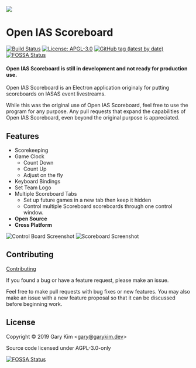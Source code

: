 <img src="https://electronjs.org/app-img/open-ias-scoreboard/open-ias-scoreboard-icon-128.png">

# Open IAS Scoreboard
[![Build Status](https://travis-ci.org/gary-kim/open-ias-scoreboard.svg?branch=master)](https://travis-ci.org/gary-kim/open-ias-scoreboard)
[![License: APGL-3.0](https://img.shields.io/github/license/gary-kim/open-ias-scoreboard.svg)](/LICENSE)
[![GitHub tag (latest by date)](https://img.shields.io/github/tag-date/gary-kim/open-ias-scoreboard.svg)](https://github.com/gary-kim/open-ias-scoreboard/releases)
[![FOSSA Status](https://app.fossa.io/api/projects/git%2Bgithub.com%2Fgary-kim%2Fopen-ias-scoreboard.svg?type=shield)](https://app.fossa.io/projects/git%2Bgithub.com%2Fgary-kim%2Fopen-ias-scoreboard?ref=badge_shield)

#### Open IAS Scoreboard is still in development and not ready for production use.

Open IAS Scoreboard is an Electron application originaly for putting scoreboards on IASAS event livestreams.

While this was the original use of Open IAS Scoreboard, feel free to use the program for any purpose. Any pull requests that expand the capabilities of Open IAS Scoreboard, even beyond the original purpose is appreciated.


## Features

- Scorekeeping
- Game Clock
    - Count Down
    - Count Up
    - Adjust on the fly
- Keyboard Bindings
- Set Team Logo
- Multiple Scoreboard Tabs
    - Set up future games in a new tab then keep it hidden
    - Control multiple Scoreboard scoreboards through one control window.
- **Open Source**
- **Cross Platform**

![Control Board Screenshot](https://openias.garykim.dev/img/controlboard-screenshot.png)
![Scoreboard Screenshot](https://openias.garykim.dev/img/scoreboard-screenshot.png)

## Contributing

[Contributing](https://openias.garykim.dev/dev/)

If you found a bug or have a feature request, please make an issue.

Feel free to make pull requests with bug fixes or new features. You may also make an issue with a new feature proposal so that it can be discussed before beginning work.

## License
Copyright &copy; 2019 Gary Kim &lt;<gary@garykim.dev>&gt;

Source code licensed under AGPL-3.0-only

[![FOSSA Status](https://app.fossa.io/api/projects/git%2Bgithub.com%2Fgary-kim%2Fopen-ias-scoreboard.svg?type=large)](https://app.fossa.io/projects/git%2Bgithub.com%2Fgary-kim%2Fopen-ias-scoreboard?ref=badge_large)
